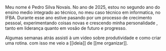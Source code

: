 Meu nome é Pedro Silva Novais. No ano de 2025, estou no segundo ano do ensino medio integrado ao técnico, no meu caso técnico em informatica, no IFBA. Durante esse ano estive pasando por um processo de crecimento pessoal, experimentando coisas novas e crescendo minha personalidade , tanto em liderança quanto em vosão de futuro e progresso.

Algumas semanas atrás assisti à um video sobre produtividade e como criar uma rotina. com isso me veio a [[ideia]] de [[me organizar]].